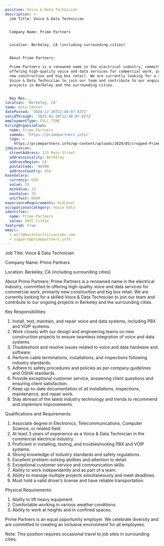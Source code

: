 ```yaml
---
position: Voice & Data Technician
description: >-
  Job Title: Voice & Data Technician 


  Company Name: Prime Partners


  Location: Berkeley, CA (including surrounding cities)


  About Prime Partners:

  Prime Partners is a renowned name in the electrical industry, committed to
  offering high-quality voice and data services for commercial work, primarily
  new construction and big box retail. We are currently looking for a skilled
  Voice & Data Technician to join our team and contribute to our ongoing
  projects in Berkeley and the surrounding cities.


  Key Res...
location: 'Berkeley, CA'
team: Data Center
datePosted: '2024-12-26T12:48:07.837Z'
validThrough: '2025-01-26T12:48:07.837Z'
employmentType: FULL_TIME
hiringOrganization:
  name: Prime Partners
  sameAs: 'https://primepartners.info/'
  logo: >-
    https://primepartners.info/wp-content/uploads/2020/05/cropped-Prime-Partners-Logo-NO-BG-1-1.png
jobLocation:
  streetAddress: 123 Main Street
  addressLocality: Berkeley
  addressRegion: CA
  postalCode: '94704'
  addressCountry: USA
baseSalary:
  currency: USD
  value: 29
  minValue: 23
  maxValue: 35
  unitText: HOUR
experienceRequirements: midLevel
occupationalCategory: Voice Data
identifier:
  name: Prime Partners
  value: VOIC-lil41e
featured: true
email:
  - will@bestelectricianjobs.com
  - support@primepartners.info
---
```




Job Title: Voice & Data Technician 

Company Name: Prime Partners

Location: Berkeley, CA (including surrounding cities)

About Prime Partners:
Prime Partners is a renowned name in the electrical industry, committed to offering high-quality voice and data services for commercial work, primarily new construction and big box retail. We are currently looking for a skilled Voice & Data Technician to join our team and contribute to our ongoing projects in Berkeley and the surrounding cities.

Key Responsibilities:
1. Install, test, maintain, and repair voice and data systems, including PBX and VOIP systems.
2. Work closely with our design and engineering teams on new construction projects to ensure seamless integration of voice and data systems.
3. Troubleshoot and resolve issues related to voice and data hardware and software.
4. Perform cable terminations, installations, and inspections following industry standards.
5. Adhere to safety procedures and policies as per company guidelines and OSHA standards.
6. Provide exceptional customer service, answering client questions and ensuring client satisfaction.
7. Keep up-to-date documentation of all installations, inspections, maintenance, and repair work.
8. Stay abreast of the latest industry technology and trends to recommend and implement improvements.

Qualifications and Requirements:
1. Associate degree in Electronics, Telecommunications, Computer Science, or related field.
2. At least 3 years of experience as a Voice & Data Technician in the commercial electrical industry.
3. Proficient in installing, testing, and troubleshooting PBX and VOIP systems.
4. Strong knowledge of industry standards and safety regulations.
5. Excellent problem-solving abilities and attention to detail.
6. Exceptional customer service and communication skills.
7. Ability to work independently and as part of a team.
8. Ability to manage multiple projects simultaneously and meet deadlines.
9. Must hold a valid driver’s license and have reliable transportation.

Physical Requirements:
1. Ability to lift heavy equipment.
2. Comfortable working in various weather conditions.
3. Ability to work at heights and in confined spaces.

Prime Partners is an equal opportunity employer. We celebrate diversity and are committed to creating an inclusive environment for all employees.

Note: This position requires occasional travel to job sites in surrounding cities.
